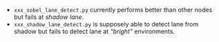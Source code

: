 - `xxx_sobel_lane_detect.py` currently performs better than other nodes but fails at *shadow lane*.
- `xxx_shadow_lane_detect.py` is supposely able to detect lane from shadow but fails to detect lane at *"bright"* environments.